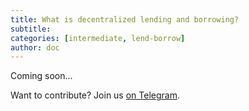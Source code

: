 ```yaml
---
title: What is decentralized lending and borrowing?
subtitle: 
categories: [intermediate, lend-borrow]
author: doc
---
```


Coming soon...

Want to contribute? Join us [on Telegram](https://t.me/OctoFiCommunity).
